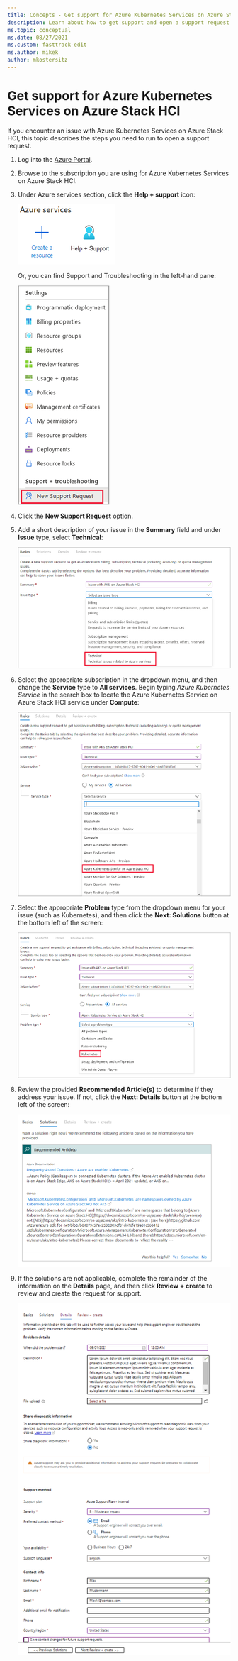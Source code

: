 ```yaml
---
title: Concepts - Get support for Azure Kubernetes Services on Azure Stack HCI
description: Learn about how to get support and open a support request for AKS on Azure Stack HCI.
ms.topic: conceptual
ms.date: 08/27/2021
ms.custom: fasttrack-edit
ms.author: mikek
author: mkostersitz
---
```


# Get support for Azure Kubernetes Services on Azure Stack HCI

If you encounter an issue with Azure Kubernetes Services on Azure Stack HCI, this topic describes the steps you need to run to open a support request. 

1. Log into the [Azure Portal](https://portal.azure.com).
2. Browse to the subscription you are using for Azure Kubernetes Services on Azure Stack HCI.
3. Under Azure services section, click the **Help + support** icon:

    ![Azure portal Help and Support top menu](media/support/help-support-icon.png)

   Or, you can find Support and Troubleshooting in the left-hand pane:

    ![Azure portal Help and Support sidebar](media/support/new-support-request-sidebar.png)

4. Click the **New Support Request** option.
 
5. Add a short description of your issue in the **Summary** field and under **Issue** type, select **Technical**:

    ![Add a description for the support request](media/support/basics-page.png)
 
6. Select the appropriate subscription in the dropdown menu, and then change the **Service** type to **All services**. Begin typing _Azure Kubernetes Service_ in the search box to locate the Azure Kubernetes Service on Azure Stack HCI service under **Compute**:

    ![Select AKS on Azure Stack HCI product](media/support/basic-select-service.png)
 
7. Select the appropriate **Problem** type from the dropdown menu for your issue (such as Kubernetes), and then click the **Next: Solutions** button at the bottom left of the screen:

    ![Enter Problem Type](media/support/basics-problem-type.png)

8. Review the provided **Recommended Article(s)** to determine if they address your issue. If not, click the **Next: Details** button at the bottom left of the screen: 

    ![Illustrates the recommended articles for the support request](media/support/solutions-page.png)

9. If the solutions are not applicable, complete the remainder of the information on the **Details** page, and then click **Review + create** to review and create the request for support.

    ![Create a new Support Request](media/support/service-request-details.png)
